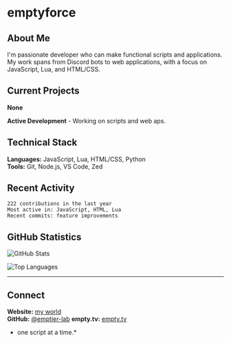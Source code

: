 # emptyforce

## About Me

I'm passionate developer who can make functional scripts and applications. My work spans from Discord bots to web applications, with a focus on JavaScript, Lua, and HTML/CSS.

## Current Projects

**None**

**Active Development** - Working on scripts and web aps.

## Technical Stack

**Languages:** JavaScript, Lua, HTML/CSS, Python  
**Tools:** Git, Node.js, VS Code, Zed

## Recent Activity

```
222 contributions in the last year
Most active in: JavaScript, HTML, Lua
Recent commits: feature improvements
```

## GitHub Statistics

![GitHub Stats](https://github-readme-stats.vercel.app/api?username=emptier-lab&show_icons=true&theme=dark&hide_border=true&bg_color=0d1117)

![Top Languages](https://github-readme-stats.vercel.app/api/top-langs/?username=emptier-lab&layout=compact&theme=dark&hide_border=true&bg_color=0d1117)

---

## Connect

**Website:** [my world](https://empty.world)  
**GitHub:** [@emptier-lab](https://github.com/emptier-lab)
**empty.tv:** [empty.tv](https://empty.rocks/)
* one script at a time.*
